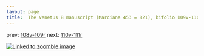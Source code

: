 ```yaml
---
layout: page
title:  The Venetus B manuscript (Marciana 453 = 821), bifolio 109v-110r
---
```


prev: [108v-109r](../108v-109r/) next: [110v-111r](../110v-111r/)



[![Linked to zoomble image](http://www.homermultitext.org/iipsrv?IIIF=/project/homer/pyramidal/deepzoom/hmt/vbbifolio/v1/vb_109v_110r.tif/full/2000,/0/default.jpg)](http://www.homermultitext.org/ict2/?urn=urn:cite2:hmt:vbbifolio.v1:vb_109v_110r)

